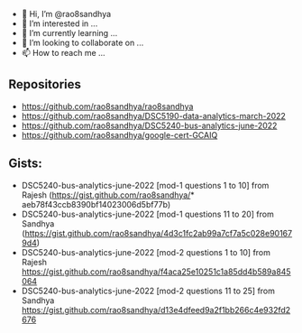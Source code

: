 - 👋 Hi, I’m @rao8sandhya
- 👀 I’m interested in ...
- 🌱 I’m currently learning ...
- 💞️ I’m looking to collaborate on ...
- 📫 How to reach me ...

<!---
rao8sandhya/rao8sandhya is a ✨ special ✨ repository because its `README.md` (this file) appears on your GitHub profile.
You can click the Preview link to take a look at your changes.
--->



## Repositories

* https://github.com/rao8sandhya/rao8sandhya
* https://github.com/rao8sandhya/DSC5190-data-analytics-march-2022
* https://github.com/rao8sandhya/DSC5240-bus-analytics-june-2022
* https://github.com/rao8sandhya/google-cert-GCAIQ

## Gists:
* DSC5240-bus-analytics-june-2022 [mod-1 questions 1 to 10]  from Rajesh (https://gist.github.com/rao8sandhya/* aeb78f43ccb8390bf14023006d5bf77b)
* DSC5240-bus-analytics-june-2022 [mod-1 questions 11 to 20] from Sandhya (https://gist.github.com/rao8sandhya/4d3c1fc2ab99a7cf7a5c028e901679d4)
* DSC5240-bus-analytics-june-2022 [mod-2 questions 1 to 10]  from Rajesh 
https://gist.github.com/rao8sandhya/f4aca25e10251c1a85dd4b589a845064
* DSC5240-bus-analytics-june-2022 [mod-2 questions 11 to 25]  from Sandhya 
https://gist.github.com/rao8sandhya/d13e4dfeed9a2f1bb266c4e932fd2676
